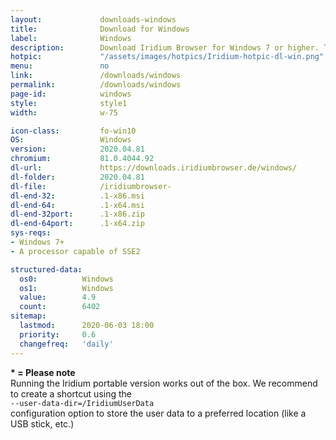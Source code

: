 ```yaml
---
layout: 			downloads-windows
title: 				Download for Windows
label:				Windows 
description:		Download Iridium Browser for Windows 7 or higher. This Windows build is available in 32-bit or 64-bit version, as well as portable.
hotpic:				"/assets/images/hotpics/Iridium-hotpic-dl-win.png"
menu:				no
link:				/downloads/windows
permalink:			/downloads/windows
page-id:			windows
style:				style1
width:				w-75

icon-class:			fo-win10
OS: 				Windows
version:			2020.04.81
chromium:			81.0.4044.92
dl-url:				https://downloads.iridiumbrowser.de/windows/
dl-folder:			2020.04.81
dl-file:			/iridiumbrowser-
dl-end-32:			.1-x86.msi
dl-end-64:			.1-x64.msi
dl-end-32port:		.1-x86.zip
dl-end-64port:		.1-x64.zip
sys-reqs:
- Windows 7+
- A processor capable of SSE2

structured-data:
  os0: 			Windows
  os1: 			Windows
  value: 		4.9
  count: 		6402
sitemap:
  lastmod:		2020-06-03 18:00
  priority:		0.6
  changefreq:	'daily'
---
```


__* = Please note__    
Running the Iridium portable version works out of the box. We recommend to create a shortcut using the    
```--user-data-dir=/IridiumUserData```    
configuration option to store the user data to a preferred location (like a USB stick, etc.)
